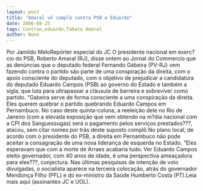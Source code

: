 ```yaml
---
layout: post
title: "Amaral vê complô contra PSB e Eduardo"
date: 2006-08-25
tags: Contran,eduardo,Tabata Amaral
author: None
---
```

Por Jamildo MeloRepórter especial do JC
O presidente nacional em exerc?cio do PSB, Roberto Amaral (RJ), disse ontem ao Jornal do Commercio que as denúncias que o deputado federal Fernando Gabeira (PV-RJ) vem fazendo contra o partido são parte de uma conspiração da direita, com o apoio consciente do deputado, com o objetivo de prejudicar a candidatura do deputado Eduardo Campos (PSB) ao governo do Estado e também a sigla, que luta para ultrapassar a cláusula de barreira e sobreviver como partido. 
“Gabeira serve de forma consciente a uma conspiração da direita. Eles querem quebrar o partido quebrando Eduardo Campos em Pernambuco. No caso deste quinta-coluna, a reeleição dele no Rio de Janeiro (com a elevada exposição que vem obtendo na m?dia nacional com a CPI dos Sanguessugas) será o pagamento pelos serviços prestados???, atacou, sem citar nomes por trás deste suposto complô.No plano local, de acordo com o presidente do PSB, a direita em Pernambuco não pode aceitar a consagração de uma nova liderança de esquerda no Estado. 
“Eles esperavam que com a morte de Arraes acabaria tudo. Ver Eduardo Campos eleito governador, com 40 anos de idade, é uma perspectiva ameaçadora para eles???, conjectura. Nas últimas pesquisas de intenção de voto divulgadas, o socialista aparece na terceira colocação, atrás do governador Mendonça Filho (PFL) e do ex-ministro da Saúde Humberto Costa (PT).Leia mais aqui (assinantes JC e UOL). 